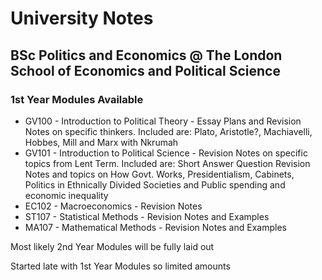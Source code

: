 # University Notes
## BSc Politics and Economics @ The London School of Economics and Political Science

### 1st Year Modules Available
* GV100 - Introduction to Political Theory - Essay Plans and Revision Notes on specific thinkers.
          Included are: Plato, Aristotle?, Machiavelli, Hobbes, Mill and Marx with Nkrumah
* GV101 - Introduction to Political Science - Revision Notes on specific topics from Lent Term.
          Included are: Short Answer Question Revision Notes and topics on How Govt. Works, Presidentialism, Cabinets, Politics in Ethnically Divided Societies and Public spending and economic inequality
* EC102 - Macroeconomics - Revision Notes
* ST107 - Statistical Methods - Revision Notes and Examples
* MA107 - Mathematical Methods - Revision Notes and Examples

Most likely 2nd Year Modules will be fully laid out

Started late with 1st Year Modules so limited amounts
